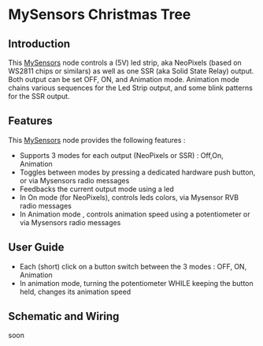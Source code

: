 # MySensors Christmas Tree

## Introduction

This [MySensors](https://www.mysensors.org/)  node controls a (5V) led strip, aka NeoPixels (based on WS2811 chips or similars) as well as one SSR (aka Solid State Relay) output. Both output can be set OFF, ON, and  Animation mode.
Animation mode chains various sequences for the Led Strip output, and some blink patterns for the SSR output.

## Features

This [MySensors](https://www.mysensors.org/)  node provides the following features :

- Supports 3 modes for each output (NeoPixels or SSR) : Off,On, Animation
- Toggles between modes by pressing a dedicated hardware push button, or via Mysensors radio messages
- Feedbacks the current output mode using a led
- In On mode (for NeoPixels), controls leds colors, via Mysensor RVB radio messages
- In Animation mode , controls animation speed using a potentiometer or via Mysensors radio messages


## User Guide

 - Each (short) click on a button switch between the 3 modes : OFF, ON, Animation
 - In animation mode, turning the potentiometer WHILE keeping the button held, changes its animation speed


## Schematic and Wiring

soon